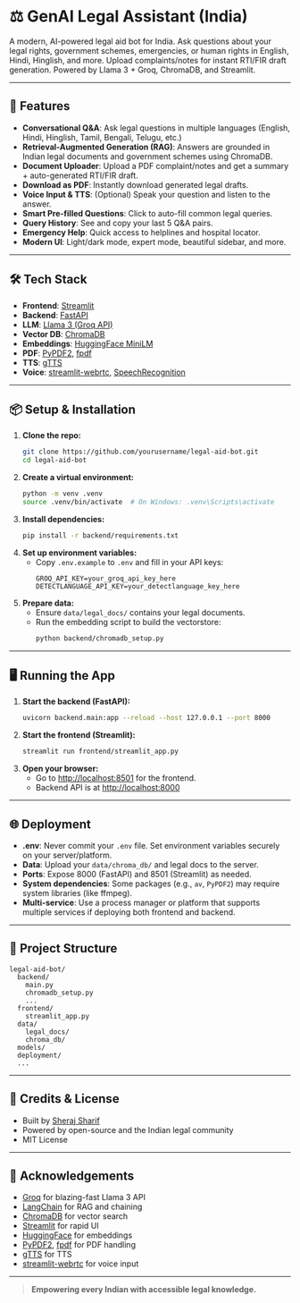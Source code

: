 # ⚖️ GenAI Legal Assistant (India)

A modern, AI-powered legal aid bot for India. Ask questions about your legal rights, government schemes, emergencies, or human rights in English, Hindi, Hinglish, and more. Upload complaints/notes for instant RTI/FIR draft generation. Powered by Llama 3 + Groq, ChromaDB, and Streamlit.

---

## 🚀 Features

- **Conversational Q&A**: Ask legal questions in multiple languages (English, Hindi, Hinglish, Tamil, Bengali, Telugu, etc.)
- **Retrieval-Augmented Generation (RAG)**: Answers are grounded in Indian legal documents and government schemes using ChromaDB.
- **Document Uploader**: Upload a PDF complaint/notes and get a summary + auto-generated RTI/FIR draft.
- **Download as PDF**: Instantly download generated legal drafts.
- **Voice Input & TTS**: (Optional) Speak your question and listen to the answer.
- **Smart Pre-filled Questions**: Click to auto-fill common legal queries.
- **Query History**: See and copy your last 5 Q&A pairs.
- **Emergency Help**: Quick access to helplines and hospital locator.
- **Modern UI**: Light/dark mode, expert mode, beautiful sidebar, and more.

---

## 🛠️ Tech Stack

- **Frontend**: [Streamlit](https://streamlit.io/)
- **Backend**: [FastAPI](https://fastapi.tiangolo.com/)
- **LLM**: [Llama 3 (Groq API)](https://groq.com/)
- **Vector DB**: [ChromaDB](https://www.trychroma.com/)
- **Embeddings**: [HuggingFace MiniLM](https://huggingface.co/sentence-transformers/all-MiniLM-L6-v2)
- **PDF**: [PyPDF2](https://pypi.org/project/PyPDF2/), [fpdf](https://pypi.org/project/fpdf/)
- **TTS**: [gTTS](https://pypi.org/project/gTTS/)
- **Voice**: [streamlit-webrtc](https://github.com/whitphx/streamlit-webrtc), [SpeechRecognition](https://pypi.org/project/SpeechRecognition/)

---

## 📦 Setup & Installation

1. **Clone the repo:**
   ```sh
   git clone https://github.com/yourusername/legal-aid-bot.git
   cd legal-aid-bot
   ```
2. **Create a virtual environment:**
   ```sh
   python -m venv .venv
   source .venv/bin/activate  # On Windows: .venv\Scripts\activate
   ```
3. **Install dependencies:**
   ```sh
   pip install -r backend/requirements.txt
   ```
4. **Set up environment variables:**
   - Copy `.env.example` to `.env` and fill in your API keys:
     ```
     GROQ_API_KEY=your_groq_api_key_here
     DETECTLANGUAGE_API_KEY=your_detectlanguage_key_here
     ```
5. **Prepare data:**
   - Ensure `data/legal_docs/` contains your legal documents.
   - Run the embedding script to build the vectorstore:
     ```sh
     python backend/chromadb_setup.py
     ```

---

## 🖥️ Running the App

1. **Start the backend (FastAPI):**
   ```sh
   uvicorn backend.main:app --reload --host 127.0.0.1 --port 8000
   ```
2. **Start the frontend (Streamlit):**
   ```sh
   streamlit run frontend/streamlit_app.py
   ```
3. **Open your browser:**
   - Go to [http://localhost:8501](http://localhost:8501) for the frontend.
   - Backend API is at [http://localhost:8000](http://localhost:8000)

---

## 🌐 Deployment

- **.env**: Never commit your `.env` file. Set environment variables securely on your server/platform.
- **Data**: Upload your `data/chroma_db/` and legal docs to the server.
- **Ports**: Expose 8000 (FastAPI) and 8501 (Streamlit) as needed.
- **System dependencies**: Some packages (e.g., `av`, `PyPDF2`) may require system libraries (like ffmpeg).
- **Multi-service**: Use a process manager or platform that supports multiple services if deploying both frontend and backend.

---

## 📁 Project Structure

```
legal-aid-bot/
  backend/
    main.py
    chromadb_setup.py
    ...
  frontend/
    streamlit_app.py
  data/
    legal_docs/
    chroma_db/
  models/
  deployment/
  ...
```

---

## 📝 Credits & License

- Built by [Sheraj Sharif](https://github.com/sherajsharif)
- Powered by open-source and the Indian legal community
- MIT License

---

## 🙏 Acknowledgements

- [Groq](https://groq.com/) for blazing-fast Llama 3 API
- [LangChain](https://python.langchain.com/) for RAG and chaining
- [ChromaDB](https://www.trychroma.com/) for vector search
- [Streamlit](https://streamlit.io/) for rapid UI
- [HuggingFace](https://huggingface.co/) for embeddings
- [PyPDF2](https://pypi.org/project/PyPDF2/), [fpdf](https://pypi.org/project/fpdf/) for PDF handling
- [gTTS](https://pypi.org/project/gTTS/) for TTS
- [streamlit-webrtc](https://github.com/whitphx/streamlit-webrtc) for voice input

---

> **Empowering every Indian with accessible legal knowledge.** 